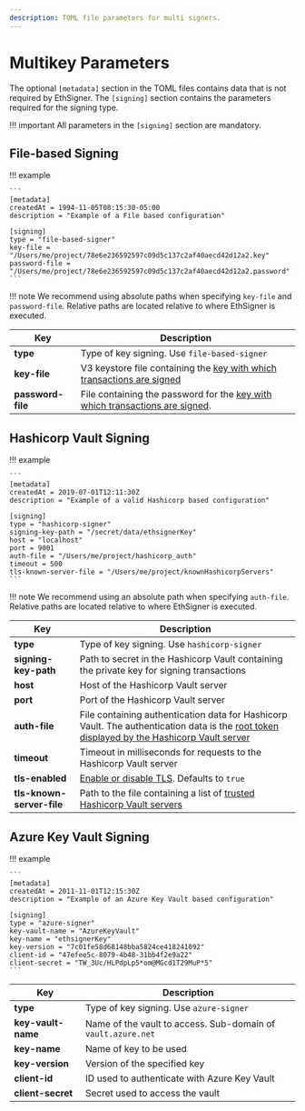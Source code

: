 ```yaml
---
description: TOML file parameters for multi signers.
---
```


# Multikey Parameters

The optional `[metadata]` section in the TOML files contains data that is not
required by EthSigner. The `[signing]` section contains the parameters required
for the signing type.

!!! important
    All parameters in the `[signing]` section are mandatory.

## File-based Signing

!!! example

    ```
    [metadata]
    createdAt = 1994-11-05T08:15:30-05:00
    description = "Example of a File based configuration"

    [signing]
    type = "file-based-signer"
    key-file = "/Users/me/project/78e6e236592597c09d5c137c2af40aecd42d12a2.key"
    password-file = "/Users/me/project/78e6e236592597c09d5c137c2af40aecd42d12a2.password"
    ```

!!! note
    We recommend using absolute paths when specifying `key-file` and
    `password-file`. Relative paths are located relative to where EthSigner
    is executed.

| Key                  | Description                           |
|----------------------|---------------------------------------|
| **type**             | Type of key signing. Use `file-based-signer`|
| **key-file**         | V3 keystore file containing the [key with which transactions are signed](../Tutorials/Multifile.md#create-password-and-key-files) |
| **password-file**    | File containing the password for the [key with which transactions are signed](../Tutorials/Multifile.md#create-password-and-key-files).    |

## Hashicorp Vault Signing

!!! example

    ```
    [metadata]
    createdAt = 2019-07-01T12:11:30Z
    description = "Example of a valid Hashicorp based configuration"

    [signing]
    type = "hashicorp-signer"
    signing-key-path = "/secret/data/ethsignerKey"
    host = "localhost"
    port = 9001
    auth-file = "/Users/me/project/hashicorp_auth"
    timeout = 500
    tls-known-server-file = "/Users/me/project/knownHashicorpServers"
    ```

!!! note
    We recommend using an absolute path when specifying `auth-file`. Relative
    paths are located relative to where EthSigner is executed.

| Key                  | Description                           |
|----------------------|---------------------------------------|
| **type**             | Type of key signing. Use `hashicorp-signer`|
| **signing-key-path** | Path to secret in the Hashicorp Vault containing the private key for signing transactions |
| **host**             | Host of the Hashicorp Vault server  |
| **port**             | Port of the Hashicorp Vault server  |
| **auth-file**        | File containing authentication data for Hashicorp Vault. The authentication data is the [root token displayed by the Hashicorp Vault server](../HowTo/Store-Keys/Use-Hashicorp.md#storing-private-key-in-hashcorp-vault)    |
| **timeout**    | Timeout in milliseconds for requests to the Hashicorp Vault server    |
| **tls-enabled**      | [Enable or disable TLS](../Concepts/TLS.md). Defaults to `true` |
| **tls-known-server-file**  | Path to the file containing a list of [trusted Hashicorp Vault servers](../HowTo/Store-Keys/Use-Hashicorp.md#create-the-known-servers-file) |

## Azure Key Vault Signing

!!! example

    ```
    [metadata]
    createdAt = 2011-11-01T12:15:30Z
    description = "Example of an Azure Key Vault based configuration"

    [signing]
    type = "azure-signer"
    key-vault-name = "AzureKeyVault"
    key-name = "ethsignerKey"
    key-version = "7c01fe58d68148bba5824ce418241092"
    client-id = "47efee5c-8079-4b48-31bb4f2e9a22"
    client-secret = "TW_3Uc/HLPdpLp5*om@MGcd1T29MuP*5"
    ```

| Key                  | Description                           |
|----------------------|---------------------------------------|
| **type**             | Type of key signing. Use `azure-signer`|
| **key-vault-name**   | Name of the vault to access. Sub-domain of `vault.azure.net` |
| **key-name**         | Name of key to be used |
| **key-version**      | Version of the specified key |
| **client-id**        | ID used to authenticate with Azure Key Vault |
| **client-secret**    | Secret used to access the vault |

